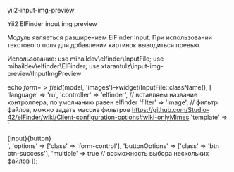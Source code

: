 yii2-input-img-preview

Yii2 ElFinder input img preview

Модуль являеться разширением ElFinder Input. При использовании текстового поля для добавлении картинок выводиться превью.

Использование: 
use mihaildev\elfinder\InputFile; 
use mihaildev\elfinder\ElFinder; 
use xtarantulz\input-img-preview\InputImgPreview

echo $form->field($model, 'images')->widget(InputFile::className(), [
    'language'      => 'ru',
    'controller'    => 'elfinder', // вставляем название контроллера, по умолчанию равен elfinder
    'filter'        => 'image',    // фильтр файлов, можно задать массив фильтров https://github.com/Studio-42/elFinder/wiki/Client-configuration-options#wiki-onlyMimes
    'template'      => '<div class="input-group">{input}<span class="input-group-btn">{button}</span></div>',
    'options'       => ['class' => 'form-control'],
    'buttonOptions' => ['class' => 'btn btn-success'],
    'multiple'      => true       // возможность выбора нескольких файлов
]);
